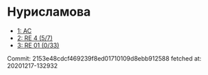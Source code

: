 # Нурисламова
- [1: AC](1.md)
- [2: RE 4 (5/7)](2.md)
- [3: RE 01 (0/33)](3.md)

Commit: 2153e48cdcf469239f8ed01710109d8ebb912588
 fetched at: 20201217-132932
